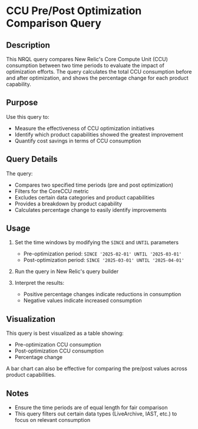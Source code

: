 # CCU Pre/Post Optimization Comparison Query

## Description

This NRQL query compares New Relic's Core Compute Unit (CCU) consumption between two time periods to evaluate the impact of optimization efforts. The query calculates the total CCU consumption before and after optimization, and shows the percentage change for each product capability.

## Purpose

Use this query to:
- Measure the effectiveness of CCU optimization initiatives
- Identify which product capabilities showed the greatest improvement
- Quantify cost savings in terms of CCU consumption

## Query Details

The query:
- Compares two specified time periods (pre and post optimization)
- Filters for the CoreCCU metric
- Excludes certain data categories and product capabilities
- Provides a breakdown by product capability
- Calculates percentage change to easily identify improvements

## Usage

1. Set the time windows by modifying the `SINCE` and `UNTIL` parameters
   - Pre-optimization period: `SINCE '2025-02-01' UNTIL '2025-03-01'`
   - Post-optimization period: `SINCE '2025-03-01' UNTIL '2025-04-01'`

2. Run the query in New Relic's query builder

3. Interpret the results:
   - Positive percentage changes indicate reductions in consumption
   - Negative values indicate increased consumption

## Visualization

This query is best visualized as a table showing:
- Pre-optimization CCU consumption
- Post-optimization CCU consumption
- Percentage change

A bar chart can also be effective for comparing the pre/post values across product capabilities.

## Notes

- Ensure the time periods are of equal length for fair comparison
- This query filters out certain data types (LiveArchive, IAST, etc.) to focus on relevant consumption